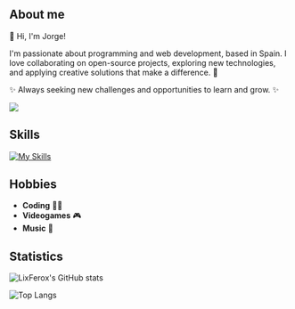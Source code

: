 
## About me

👋 Hi, I'm Jorge!

I'm passionate about programming and web development, based in Spain. I love collaborating on open-source projects, exploring new technologies, and applying creative solutions that make a difference. 🚀

✨ Always seeking new challenges and opportunities to learn and grow. ✨

![](https://komarev.com/ghpvc/?username=LixFerox&abbreviated=true&style=flat&label=Profile%20views)

## Skills

[![My Skills](https://skillicons.dev/icons?i=js,ts,html,css,astro,svelte,react,tailwind,java,kotlin,mysql,sqlite,nginx,docker,linux,git,github,githubactions,ps,figma&perline=10)](https://skillicons.dev)

## Hobbies

- **Coding** 🧑‍💻
- **Videogames** 🎮
- **Music** 🎵

## Statistics

![LixFerox's GitHub stats](https://github-readme-stats.vercel.app/api?username=LixFerox&show_icons=true&theme=radical)

![Top Langs](https://github-readme-stats.vercel.app/api/top-langs/?username=LixFerox&layout=donut&theme=radical)
